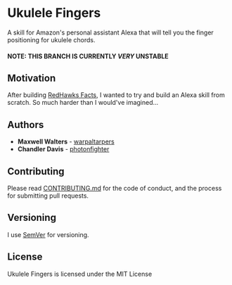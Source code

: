 # Ukulele Fingers

A skill for Amazon's personal assistant Alexa that will tell you the finger positioning for ukulele chords.

#### NOTE: THIS BRANCH IS CURRENTLY *VERY* UNSTABLE

## Motivation

After building [RedHawks Facts](https://github.com/warpaltarpers/alexa-skill-redhawksfacts), I wanted to try and build an Alexa skill from scratch. So much harder than I would've imagined...

## Authors

* **Maxwell Walters** - [warpaltarpers](https://github.com/warpaltarpers)
* **Chandler Davis** - [photonfighter](https://github.com/photonfighter)

## Contributing

Please read [CONTRIBUTING.md](https://github.com/warpaltarpers/alexa-skill-ukefingers/blob/master/CONTRIBUTING.md) for the code of conduct, and the process for submitting pull requests.

## Versioning

I use [SemVer](http://semver.org/) for versioning.

## License

Ukulele Fingers is licensed under the MIT License
